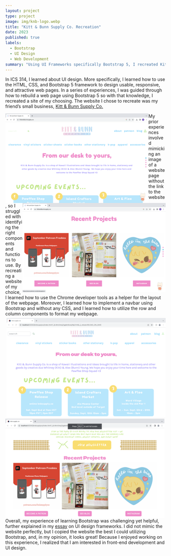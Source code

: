 ```yaml
---
layout: project
type: project
image: img/knb-logo.webp
title: "Kitt & Bunn Supply Co. Recreation"
date: 2023
published: true
labels:
  - Bootstrap
  - UI Design
  - Web Development
summary: "Using UI Frameworks specifically Bootstrap 5, I recreated Kitt and Bun Supply Co.'s webpage."
---
```


In ICS 314, I learned about UI design. More specifically, I learned how to use the HTML, CSS, and Bootstrap 5 framework to design usable, responsive, and attractive web pages. In a series of experiences, I was guided through how to rebuild a web page using Bootstrap 5 so with that knowledge, I recreated a site of my choosing. The website I chose to recreate was my friend’s small business, [Kitt & Bunn Supply Co.](https://www.kittandbunnsupply.co/)

<div class="row">
  <div class="col-5">
    <img width="450px" align="left" class="rounded" src="../img/knb-actual.png">
  </div>
  <div class="col-5">
    <img width="450px" align="right" class="rounded" src="../img/knb2-actual.png">
  </div>
</div>
<div class="row">
My prior experiences involved mimicking an image of a website page without the link to the website, so I struggled with identifying the right components and functions to use. By recreating a website of my choice, I learned how to use the Chrome developer tools as a helper for the layout of the webpage. Moreover, I learned how to implement a navbar using Bootstrap and without any CSS, and I learned how to utilize the row and column components to format my webpage. 
</div>

<img align="right" width="500px" class="rounded pe-4" src="../img/knb-recreate.png" style="padding-top: 5px;">
<img align="left" width="500px" class="rounded pe-4" src="../img/knb-recreate2.png" style="padding-top: 5px;">

Overall, my experience of learning Bootstrap was challenging yet helpful, further explained in my [essay]( https://cjochim.github.io/essays/ui-design-frameworks.html) on UI design frameworks. I did not mimic the website perfectly, but I copied the website the best I could utilizing Bootstrap, and, in my opinion, it looks great! Because I enjoyed working on this experience, I realized that I am interested in front-end development and UI design. 

